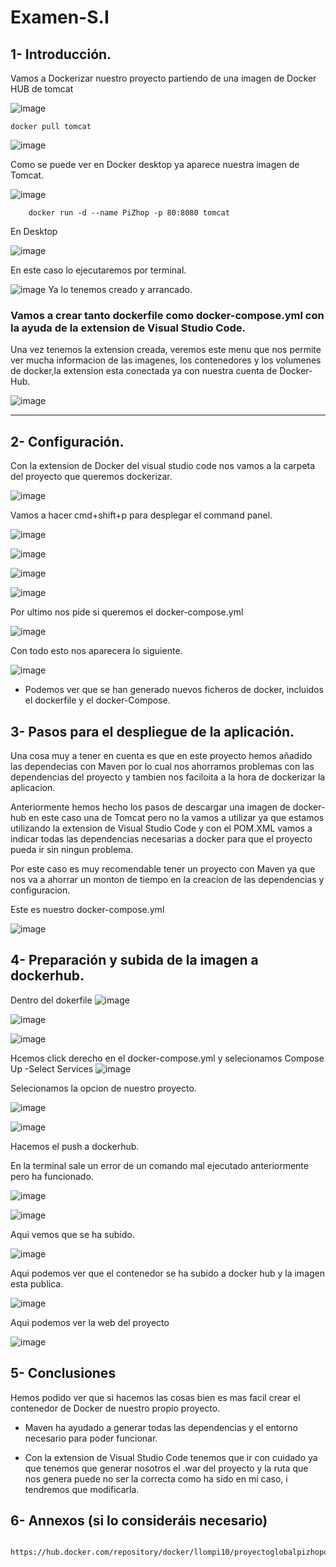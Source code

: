 # Examen-S.I

## 1- Introducción.
Vamos a Dockerizar nuestro proyecto partiendo de una imagen de Docker HUB de tomcat

![image](https://user-images.githubusercontent.com/91556752/172448800-1b420cf5-dda1-4e3a-b7de-829926ef39e4.png)


    docker pull tomcat


![image](https://user-images.githubusercontent.com/91556752/171200982-ee431408-eee3-40d9-a030-637c79fabb87.png)

Como se puede ver en Docker desktop ya aparece nuestra imagen de Tomcat.

![image](https://user-images.githubusercontent.com/91556752/171201239-cfd4008a-eccb-46d1-98ab-0613b05f5fa7.png)



        docker run -d --name PiZhop -p 80:8080 tomcat



En Desktop 

![image](https://user-images.githubusercontent.com/91556752/171203694-00f40240-5d53-4786-adbe-250be3a772f4.png)

En este caso lo ejecutaremos por terminal.

![image](https://user-images.githubusercontent.com/91556752/171204505-bb24d069-8f68-4a1f-aeb7-ca9763dc18b4.png)
Ya lo tenemos creado y arrancado.

  


### Vamos a crear tanto dockerfile como docker-compose.yml con la ayuda de la extension de Visual Studio Code.

Una vez tenemos la extension creada, veremos este menu que nos permite ver mucha informacion de las imagenes, los contenedores y los volumenes de docker,la extension esta conectada ya con nuestra cuenta de Docker-Hub.



![image](https://user-images.githubusercontent.com/91556752/172450756-294b0273-23d7-47da-b9fe-61164223d7ce.png)






------
## 2- Configuración.

Con la extension de Docker del visual studio code nos vamos a la carpeta del proyecto que queremos dockerizar.


![image](https://user-images.githubusercontent.com/91556752/172451323-35165e5d-9518-4cca-9869-8b4771878ac4.png)


Vamos a hacer cmd+shift+p para desplegar el command panel.

![image](https://user-images.githubusercontent.com/91556752/172451785-729ecff2-9e0c-40cd-9647-322ad704db08.png)

![image](https://user-images.githubusercontent.com/91556752/172452338-10580270-24da-49c5-9f98-49841c95851e.png)


![image](https://user-images.githubusercontent.com/91556752/172452403-92fbf16f-ffc6-42ad-b7a3-c45ce9c571d3.png)



![image](https://user-images.githubusercontent.com/91556752/172452480-b173a849-648b-4672-a863-89731dc8b8ee.png)





Por ultimo nos pide si queremos el docker-compose.yml


![image](https://user-images.githubusercontent.com/91556752/172452718-b70df4e6-4964-4c10-ac2c-fb1bc0040c9b.png)



Con todo esto nos aparecera lo siguiente.

![image](https://user-images.githubusercontent.com/91556752/172453542-8661f1cc-a76a-45bc-9ff5-56640caaa147.png)


- Podemos ver que se han generado nuevos ficheros de docker, incluidos el dockerfile y el docker-Compose.



## 3- Pasos para el despliegue de la aplicación.

Una cosa muy a tener en cuenta es que en este proyecto hemos añadido las dependecias con Maven por lo cual nos ahorramos problemas con las dependencias del proyecto y tambien nos faciloita a la hora de dockerizar la aplicacion.

Anteriormente hemos hecho los pasos de descargar una imagen de docker-hub en este caso una de Tomcat pero no la vamos a utilizar ya que estamos utilizando la extension de Visual Studio Code y con el POM.XML vamos a indicar todas las dependencias necesarias a docker para que el proyecto pueda ir sin ningun problema.



Por este caso es muy recomendable tener un proyecto con Maven ya que nos va a ahorrar un monton de tiempo en la creacion de las dependencias y configuracion.

Este es nuestro docker-compose.yml

![image](https://user-images.githubusercontent.com/91556752/172455732-1daf2998-d3d6-41fe-afdc-4beb7f25cc4a.png)




## 4- Preparación y subida de la imagen a dockerhub.


Dentro del dokerfile
![image](https://user-images.githubusercontent.com/91556752/172458443-710ab779-948a-4bf3-820c-3270d8cc0df5.png)


![image](https://user-images.githubusercontent.com/91556752/172458600-65fccfb2-a09b-4a3d-bc6e-73d7f9706510.png)


![image](https://user-images.githubusercontent.com/91556752/172462752-1428ced1-c585-47fc-8d32-cf82085674e0.png)




Hcemos click derecho en el docker-compose.yml y selecionamos Compose Up -Select Services
![image](https://user-images.githubusercontent.com/91556752/172456545-120d0ce7-6a40-4d1b-b27e-41d326c68e37.png)

Selecionamos la opcion de nuestro proyecto.

![image](https://user-images.githubusercontent.com/91556752/172457694-dcfc49b8-ee31-4a0a-b2e3-e7fd8cf040b9.png)


![image](https://user-images.githubusercontent.com/91556752/172462985-c1663252-ee55-48ac-a989-22b980c07f25.png)


Hacemos el push a dockerhub.

En la terminal sale un error de un comando mal ejecutado anteriormente pero ha funcionado.


![image](https://user-images.githubusercontent.com/91556752/172463889-de76788d-a9fc-4869-80f3-eb78be333058.png)



![image](https://user-images.githubusercontent.com/91556752/172463258-e26b0bef-6f0f-40a0-b874-2f1de508a8b2.png)


Aqui vemos que se ha subido.

![image](https://user-images.githubusercontent.com/91556752/172464128-3ea2d64e-d148-4b6b-b029-d68c16b69c6a.png)


Aqui podemos ver que el contenedor se ha subido a docker hub y la imagen esta publica.

![image](https://user-images.githubusercontent.com/91556752/172465149-03ac3781-b0e0-410d-b415-57850d084b45.png)

Aqui podemos ver la web del proyecto

![image](https://user-images.githubusercontent.com/91556752/172465460-54586d8a-1e58-4e76-90db-c6c2c4190740.png)


## 5- Conclusiones

Hemos podido ver que si hacemos las cosas bien es mas facil crear el contenedor de Docker de nuestro propio proyecto.

- Maven ha ayudado a generar todas las dependencias y el entorno necesario para poder funcionar.

- Con la extension de Visual Studio Code tenemos que ir con cuidado ya que tenemos que generar nosotros el .war del proyecto y la ruta que nos genera puede no ser la correcta como ha sido en mi caso, i tendremos que modificarla.

## 6- Annexos (si lo consideráis necesario)


        https://hub.docker.com/repository/docker/llompi10/proyectoglobalpizhopdevelop
        
        
       
